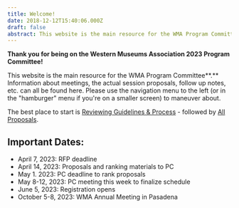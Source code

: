 ```yaml
---
title: Welcome!
date: 2018-12-12T15:40:06.000Z
draft: false
abstract: This website is the main resource for the WMA Program Committee.
---
```

**Thank you for being on the Western Museums Association 2023 Program Committee!** 

This website is the main resource for the WMA Program Committee**.** Information about meetings, the actual session proposals, follow up notes, etc. can all be found here. Please use the navigation menu to the left (or in the "hamburger" menu if you're on a smaller screen) to maneuver about.

The best place to start is [Reviewing Guidelines & Process](https://pc.westmuse.org/pc-materials/) - followed by [All Proposals](/proposals/).

## Important Dates:

* April 7, 2023: RFP deadline
* April 14, 2023: Proposals and ranking materials to PC
* May 1. 2023: PC deadline to rank proposals
* May 8-12, 2023: PC meeting this week to finalize schedule
* June 5, 2023: Registration opens
* October 5-8, 2023: WMA Annual Meeting in Pasadena